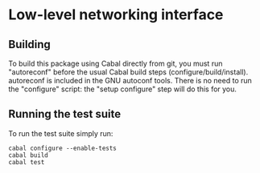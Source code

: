 Low-level networking interface
==============================

Building
--------

To build this package using Cabal directly from git, you must run
"autoreconf" before the usual Cabal build steps (configure/build/install).
autoreconf is included in the GNU autoconf tools.  There is no need to run
the "configure" script: the "setup configure" step will do this for you.

Running the test suite
----------------------

To run the test suite simply run:

    cabal configure --enable-tests
    cabal build
    cabal test
